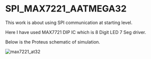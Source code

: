 # SPI_MAX7221_AATMEGA32
This work is about using SPI communication at starting level.

Here I have used MAX7721 DIP IC which is 8 Digit LED 7 Seg driver.

Below is the Proteus schematic of simulation.

![max7221_at32](https://user-images.githubusercontent.com/111571035/186702934-3de8a8cb-0a22-4e78-a068-d66f9ce5200f.SVG)
